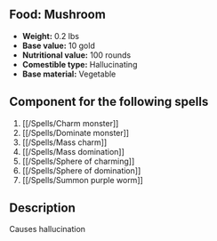 ## Food: Mushroom

- **Weight:** 0.2 lbs
- **Base value:** 10 gold
- **Nutritional value:** 100 rounds
- **Comestible type:** Hallucinating
- **Base material:** Vegetable

## Component for the following spells

1. [[/Spells/Charm monster]]
2. [[/Spells/Dominate monster]]
3. [[/Spells/Mass charm]]
4. [[/Spells/Mass domination]]
5. [[/Spells/Sphere of charming]]
6. [[/Spells/Sphere of domination]]
7. [[/Spells/Summon purple worm]]

## Description

Causes hallucination
